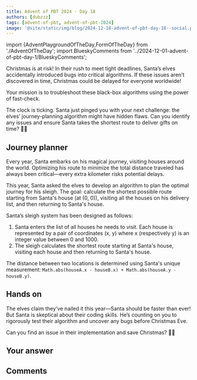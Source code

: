 ```yaml
---
title: Advent of PBT 2024 · Day 18
authors: [dubzzz]
tags: [advent-of-pbt, advent-of-pbt-2024]
image: '@site/static/img/blog/2024-12-18-advent-of-pbt-day-18--social.png'
---
```


import {AdventPlaygroundOfTheDay,FormOfTheDay} from './AdventOfTheDay';
import BlueskyComments from '../2024-12-01-advent-of-pbt-day-1/BlueskyComments';

Christmas is at risk! In their rush to meet tight deadlines, Santa’s elves accidentally introduced bugs into critical algorithms. If these issues aren’t discovered in time, Christmas could be delayed for everyone worldwide!

Your mission is to troubleshoot these black-box algorithms using the power of fast-check.

The clock is ticking. Santa just pinged you with your next challenge: the elves’ journey-planning algorithm might have hidden flaws. Can you identify any issues and ensure Santa takes the shortest route to deliver gifts on time? 🎄✨

<!--truncate-->

## Journey planner

Every year, Santa embarks on his magical journey, visiting houses around the world. Optimizing his route to minimize the total distance traveled has always been critical—every extra kilometer risks potential delays.

This year, Santa asked the elves to develop an algorithm to plan the optimal journey for his sleigh. The goal: calculate the shortest possible route starting from Santa's house (at (0, 0)), visiting all the houses on his delivery list, and then returning to Santa's house.

Santa’s sleigh system has been designed as follows:

1. Santa enters the list of all houses he needs to visit. Each house is represented by a pair of coordinates (x, y) where x (respectively y) is an integer value between 0 and 1000.
2. The sleigh calculates the shortest route starting at Santa's house, visiting each house and then returning to Santa's house.

The distance between two locations is determined using Santa's unique measurement: `Math.abs(houseA.x - houseB.x) + Math.abs(houseA.y - houseB.y)`.

## Hands on

The elves claim they’ve nailed it this year—Santa should be faster than ever! But Santa is skeptical about their coding skills. He’s counting on you to rigorously test their algorithm and uncover any bugs before Christmas Eve.

Can you find an issue in their implementation and save Christmas? 🎄✨

<AdventPlaygroundOfTheDay />

## Your answer

<FormOfTheDay />

## Comments

<BlueskyComments url="https://bsky.app/profile/fast-check.dev/post/3ldkw4tnh5s2x" />
